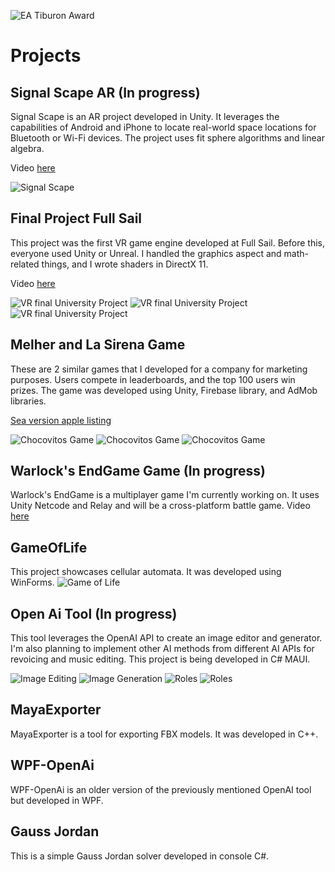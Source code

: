 
![EA Tiburon Award](https://github.com/williamcajina/Showcase/blob/d1fd50775df832cb7b6e0112bf8cdbbfcc66f335/Award.jpg)

# Projects

## Signal Scape AR (In progress)
Signal Scape is an AR project developed in Unity. It leverages the capabilities of Android and iPhone to locate real-world space locations for Bluetooth or Wi-Fi devices. The project uses fit sphere algorithms and linear algebra.

Video [here](https://youtu.be/iyRIKak34Ak)

![Signal Scape](https://github.com/williamcajina/Showcase/blob/5afcf98e8cec99cf2f3368a8b784541cbea543b4/Signal%20Scape%20AR(In%20progress)/Screenshot%202024-02-17%20171548.png)

## Final Project Full Sail
This project was the first VR game engine developed at Full Sail. Before this, everyone used Unity or Unreal. I handled the graphics aspect and math-related things, and I wrote shaders in DirectX 11.

Video [here](https://youtu.be/0M_m4sRhmS8)

![VR final University Project](https://github.com/williamcajina/Showcase/blob/5afcf98e8cec99cf2f3368a8b784541cbea543b4/Final%20Project%20Full%20Sail/sc%20(1).png)
![VR final University Project](https://github.com/williamcajina/Showcase/blob/5afcf98e8cec99cf2f3368a8b784541cbea543b4/Final%20Project%20Full%20Sail/sc%20(2).png)
![VR final University Project](https://github.com/williamcajina/Showcase/blob/5afcf98e8cec99cf2f3368a8b784541cbea543b4/Final%20Project%20Full%20Sail/sc%20(3).png)

## Melher and La Sirena Game
These are 2 similar games that I developed for a company for marketing purposes. Users compete in leaderboards, and the top 100 users win prizes. The game was developed using Unity, Firebase library, and AdMob libraries.

[Sea version apple listing](https://apps.apple.com/ca/app/la-sirena-desaf%C3%ADo-del-mar/id6475631729)

![Chocovitos Game](https://github.com/williamcajina/Showcase/blob/5afcf98e8cec99cf2f3368a8b784541cbea543b4/Melher%20and%20La%20Sirena%20Game/sc%20(1).png)
![Chocovitos Game](https://github.com/williamcajina/Showcase/blob/5afcf98e8cec99cf2f3368a8b784541cbea543b4/Melher%20and%20La%20Sirena%20Game/sc%20(2).png)
![Chocovitos Game](https://github.com/williamcajina/Showcase/blob/5afcf98e8cec99cf2f3368a8b784541cbea543b4/Melher%20and%20La%20Sirena%20Game/sc%20(3).png)

## Warlock's EndGame Game (In progress)
Warlock's EndGame is a multiplayer game I'm currently working on. It uses Unity Netcode and Relay and will be a cross-platform battle game.
Video [here](https://www.youtube.com/shorts/jHUD9r2OUSs?feature=share)

## GameOfLife
This project showcases cellular automata. It was developed using WinForms.
![Game of Life](https://github.com/williamcajina/Showcase/blob/a80eb8c4ecd4d47d526f905d47caabc13b4d7afa/GameOfLife/sc0.png)

## Open Ai Tool (In progress)
This tool leverages the OpenAI API to create an image editor and generator. I'm also planning to implement other AI methods from different AI APIs for revoicing and music editing. This project is being developed in C# MAUI.

![Image Editing](https://github.com/williamcajina/Showcase/blob/5afcf98e8cec99cf2f3368a8b784541cbea543b4/Open%20Ai%20Tool%20(in%20progress)/image%20editing.png)
![Image Generation](https://github.com/williamcajina/Showcase/blob/5afcf98e8cec99cf2f3368a8b784541cbea543b4/Open%20Ai%20Tool%20(in%20progress)/image%20generation.png)
![Roles](https://github.com/williamcajina/Showcase/blob/5afcf98e8cec99cf2f3368a8b784541cbea543b4/Open%20Ai%20Tool%20(in%20progress)/roles.png)
![Roles](https://github.com/williamcajina/Showcase/blob/5afcf98e8cec99cf2f3368a8b784541cbea543b4/Open%20Ai%20Tool%20(in%20progress)/roles0.png)

## MayaExporter
MayaExporter is a tool for exporting FBX models. It was developed in C++.

## WPF-OpenAi
WPF-OpenAi is an older version of the previously mentioned OpenAI tool but developed in WPF.

## Gauss Jordan
This is a simple Gauss Jordan solver developed in console C#.
